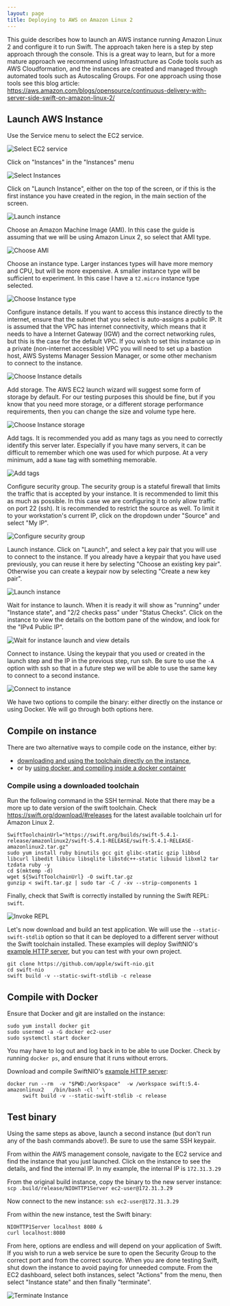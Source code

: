 ```yaml
---
layout: page
title: Deploying to AWS on Amazon Linux 2
---
```


This guide describes how to launch an AWS instance running Amazon Linux 2 and configure it to run Swift. The approach taken here is a step by step approach through the console. This is a great way to learn, but for a more mature approach we recommend using Infrastructure as Code tools such as AWS Cloudformation, and the instances are created and managed through automated tools such as Autoscaling Groups. For one approach using those tools see this blog article: https://aws.amazon.com/blogs/opensource/continuous-delivery-with-server-side-swift-on-amazon-linux-2/

## Launch AWS Instance

Use the Service menu to select the EC2 service.

![Select EC2 service]({{site.url}}/assets/images/server-guides/aws/services.png)

Click on "Instances" in the "Instances" menu

![Select Instances]({{site.url}}/assets/images/server-guides/aws/ec2.png)

Click on "Launch Instance", either on the top of the screen, or if this is the first instance you have created in the region, in the main section of the screen.

![Launch instance]({{site.url}}/assets/images/server-guides/aws/launch-0.png)

Choose an Amazon Machine Image (AMI). In this case the guide is assuming that we will be using Amazon Linux 2, so select that AMI type.

![Choose AMI]({{site.url}}/assets/images/server-guides/aws/launch-1.png)

Choose an instance type. Larger instances types will have more memory and CPU, but will be more expensive. A smaller instance type will be sufficient to experiment. In this case I have a `t2.micro` instance type selected.

![Choose Instance type]({{site.url}}/assets/images/server-guides/aws/launch-2.png)

Configure instance details. If you want to access this instance directly to the internet, ensure that the subnet that you select is auto-assigns a public IP. It is assumed that the VPC has internet connectivity, which means that it needs to have a Internet Gateway (IGW) and the correct networking rules, but this is the case for the default VPC. If you wish to set this instance up in a private (non-internet accessible) VPC you will need to set up a bastion host, AWS Systems Manager Session Manager, or some other mechanism to connect to the instance.

![Choose Instance details]({{site.url}}/assets/images/server-guides/aws/launch-3.png)

Add storage. The AWS EC2 launch wizard will suggest some form of storage by default. For our testing purposes this should be fine, but if you know that you need more storage, or a different storage performance requirements, then you can change the size and volume type here.

![Choose Instance storage]({{site.url}}/assets/images/server-guides/aws/launch-4.png)

Add tags. It is recommended you add as many tags as you need to correctly identify this server later. Especially if you have many servers, it can be difficult to remember which one was used for which purpose. At a very minimum, add a `Name` tag with something memorable.

![Add tags]({{site.url}}/assets/images/server-guides/aws/launch-5.png)

Configure security group. The security group is a stateful firewall that limits the traffic that is accepted by your instance. It is recommended to limit this as much as possible. In this case we are configuring it to only allow traffic on port 22 (ssh). It is recommended to restrict the source as well. To limit it to your workstation's current IP, click on the dropdown under "Source" and select "My IP".

![Configure security group]({{site.url}}/assets/images/server-guides/aws/launch-6.png)

Launch instance. Click on "Launch", and select a key pair that you will use to connect to the instance. If you already have a keypair that you have used previously, you can reuse it here by selecting "Choose an existing key pair". Otherwise you can create a keypair now by selecting "Create a new key pair".

![Launch instance]({{site.url}}/assets/images/server-guides/aws/launch-7.png)

Wait for instance to launch. When it is ready it will show as "running" under "Instance state", and "2/2 checks pass" under "Status Checks". Click on the instance to view the details on the bottom pane of the window, and look for the "IPv4 Public IP".

![Wait for instance launch and view details]({{site.url}}/assets/images/server-guides/aws/ec2-list.png)

Connect to instance. Using the keypair that you used or created in the launch step and the IP in the previous step, run ssh. Be sure to use the `-A` option with ssh so that in a future step we will be able to use the same key to connect to a second instance.

![Connect to instance]({{site.url}}/assets/images/server-guides/aws/ssh-0.png)

We have two options to compile the binary: either directly on the instance or using Docker. We will go through both options here.

## Compile on instance
There are two alternative ways to compile code on the instance, either by:

- [downloading and using the toolchain directly on the instance](#compile-using-a-downloaded-toolchain),
- or by [using docker, and compiling inside a docker container](#compile-with-docker)

### Compile using a downloaded toolchain
Run the following command in the SSH terminal. Note that there may be a more up to date version of the swift toolchain. Check https://swift.org/download/#releases for the latest available toolchain url for Amazon Linux 2.

```
SwiftToolchainUrl="https://swift.org/builds/swift-5.4.1-release/amazonlinux2/swift-5.4.1-RELEASE/swift-5.4.1-RELEASE-amazonlinux2.tar.gz"
sudo yum install ruby binutils gcc git glibc-static gzip libbsd libcurl libedit libicu libsqlite libstdc++-static libuuid libxml2 tar tzdata ruby -y
cd $(mktemp -d)
wget ${SwiftToolchainUrl} -O swift.tar.gz
gunzip < swift.tar.gz | sudo tar -C / -xv --strip-components 1
```

Finally, check that Swift is correctly installed by running the Swift REPL: `swift`.

![Invoke REPL]({{site.url}}/assets/images/server-guides/aws/repl.png)

Let's now download and build an test application. We will use the `--static-swift-stdlib` option so that it can be deployed to a different server without the Swift toolchain installed. These examples will deploy SwiftNIO's [example HTTP server](https://github.com/apple/swift-nio/tree/master/Sources/NIOHTTP1Server), but you can test with your own project.

```
git clone https://github.com/apple/swift-nio.git
cd swift-nio
swift build -v --static-swift-stdlib -c release
```

## Compile with Docker

Ensure that Docker and git are installed on the instance:

```
sudo yum install docker git
sudo usermod -a -G docker ec2-user
sudo systemctl start docker
```

You may have to log out and log back in to be able to use Docker. Check by running `docker ps`, and ensure that it runs without errors.

Download and compile SwiftNIO's [example HTTP server](https://github.com/apple/swift-nio/tree/master/Sources/NIOHTTP1Server): 

```
docker run --rm  -v "$PWD:/workspace"  -w /workspace swift:5.4-amazonlinux2   /bin/bash -cl ' \
     swift build -v --static-swift-stdlib -c release
```
## Test binary
Using the same steps as above, launch a second instance (but don't run any of the bash commands above!). Be sure to use the same SSH keypair.

From within the AWS management console, navigate to the EC2 service and find the instance that you just launched. Click on the instance to see the details, and find the internal IP. In my example, the internal IP is `172.31.3.29`

From the original build instance, copy the binary to the new server instance:
```scp .build/release/NIOHTTP1Server ec2-user@172.31.3.29```

Now connect to the new instance:
```ssh ec2-user@172.31.3.29```

From within the new instance, test the Swift binary:
```
NIOHTTP1Server localhost 8080 &
curl localhost:8080
```

From here, options are endless and will depend on your application of Swift. If you wish to run a web service be sure to open the Security Group to the correct port and from the correct source. When you are done testing Swift, shut down the instance to avoid paying for unneeded compute. From the EC2 dashboard, select both instances, select "Actions" from the menu, then select "Instance state" and then finally "terminate".

![Terminate Instance]({{site.url}}/assets/images/server-guides/aws/terminate.png)
